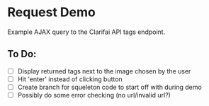 # Request Demo

Example AJAX query to the Clarifai API tags endpoint.


## To Do:
- [ ] Display returned tags next to the image chosen by the user
- [ ] Hit 'enter' instead of clicking button
- [ ] Create branch for squeleton code to start off with during demo
- [ ] Possibly do some error checking (no url/invalid url?)